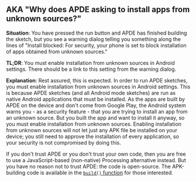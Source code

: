 ## AKA "Why does APDE asking to install apps from unknown sources?"

**Situation**: You have pressed the run button and APDE has finished building the sketch, but you see a warning dialog telling you something along the lines of "Install blocked: For security, your phone is set to block installation of apps obtained from unknown sources."

**TL;DR**: You must enable installation from unknown sources in Android settings. There should be a link to this setting from the warning dialog.

**Explanation**: Rest assured, this is expected. In order to run APDE sketches, you must enable installation from unknown sources in Android settings. This is because APDE sketches (and all Android mode sketches) are run as native Android applications that must be installed. As the apps are built by APDE on the device and don't come from Google Play, the Android system warns you - as a security feature - that you are trying to install an app from an unknown source. But you built the app and want to install it anyway, so you must enable installation from unknown sources. Enabling installation from unknown sources will not let just any APK file be installed on your device; you still need to approve the installation of every application, so your security is not compromised by doing this.

If you don't trust APDE or you don't trust your own code, then you are free to use a JavaScript-based (non-native) Processing alternative instead. But you have no reason not to trust APDE: the code is open-source. The APK-building code is available in the [`build()` function](https://github.com/Calsign/APDE/blob/master/APDE/src/main/java/com/calsignlabs/apde/build/Build.java#L380) for those interested.